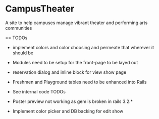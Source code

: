 CampusTheater
=============

A site to help campuses manage vibrant theater and performing arts communities

== TODOs
- implement colors and color choosing and permeate that wherever it should be
- Modules need to be setup for the front-page to be layed out
- reservation dialog and inline block for view show page


- Freshmen and Playground tables need to be enhanced into Rails
- See internal code TODOs
- Poster preview not working as gem is broken in rails 3.2.*
- Implement color picker and DB backing for edit show